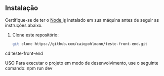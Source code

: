## Instalação

Certifique-se de ter o [Node.js](https://nodejs.org/) instalado em sua máquina antes de seguir as instruções abaixo.

1. Clone este repositório:

   ```bash
   git clone https://github.com/caiopohlmann/teste-front-end.git

cd teste-front-end

USO
  Para executar o projeto em   modo de desenvolvimento, use o seguinte comando:
    npm run dev

